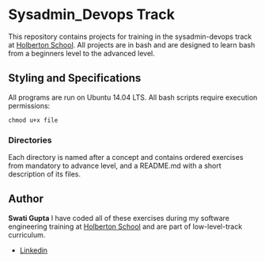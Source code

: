 # Sysadmin_Devops Track
This repository contains projects for training in the sysadmin-devops track at [Holberton School](https://holbertonschool.com). All projects are in bash and are designed to learn bash from a beginners level to the advanced level. 
## Styling and Specifications
All programs are run on Ubuntu 14.04 LTS.
All bash scripts require execution permissions:
```
chmod u+x file
```
### Directories
Each directory is named after a concept and contains ordered exercises from mandatory to advance level, and a README.md with a short description of its files.
## Author
**Swati Gupta**
I have coded all of these exercises during my software engineering training at [Holberton School](https://holbertonschool.com) and are part of low-level-track curriculum.
* [Linkedin](https://www.linkedin.com/in/swatig15)
